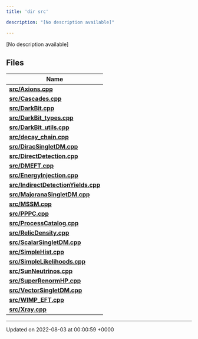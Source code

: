 ```yaml
---
title: 'dir src'

description: "[No description available]"

---
```







[No description available]

## Files

| Name           |
| -------------- |
| **[src/Axions.cpp](/documentation/code/darkbit_development/files/axions_8cpp/#file-axions.cpp)**  |
| **[src/Cascades.cpp](/documentation/code/darkbit_development/files/cascades_8cpp/#file-cascades.cpp)**  |
| **[src/DarkBit.cpp](/documentation/code/darkbit_development/files/darkbit_8cpp/#file-darkbit.cpp)**  |
| **[src/DarkBit_types.cpp](/documentation/code/darkbit_development/files/darkbit__types_8cpp/#file-darkbit-types.cpp)**  |
| **[src/DarkBit_utils.cpp](/documentation/code/darkbit_development/files/darkbit__utils_8cpp/#file-darkbit-utils.cpp)**  |
| **[src/decay_chain.cpp](/documentation/code/darkbit_development/files/decay__chain_8cpp/#file-decay-chain.cpp)**  |
| **[src/DiracSingletDM.cpp](/documentation/code/darkbit_development/files/diracsingletdm_8cpp/#file-diracsingletdm.cpp)**  |
| **[src/DirectDetection.cpp](/documentation/code/darkbit_development/files/directdetection_8cpp/#file-directdetection.cpp)**  |
| **[src/DMEFT.cpp](/documentation/code/darkbit_development/files/dmeft_8cpp/#file-dmeft.cpp)**  |
| **[src/EnergyInjection.cpp](/documentation/code/darkbit_development/files/energyinjection_8cpp/#file-energyinjection.cpp)**  |
| **[src/IndirectDetectionYields.cpp](/documentation/code/darkbit_development/files/indirectdetectionyields_8cpp/#file-indirectdetectionyields.cpp)**  |
| **[src/MajoranaSingletDM.cpp](/documentation/code/darkbit_development/files/majoranasingletdm_8cpp/#file-majoranasingletdm.cpp)**  |
| **[src/MSSM.cpp](/documentation/code/darkbit_development/files/mssm_8cpp/#file-mssm.cpp)**  |
| **[src/PPPC.cpp](/documentation/code/darkbit_development/files/pppc_8cpp/#file-pppc.cpp)**  |
| **[src/ProcessCatalog.cpp](/documentation/code/darkbit_development/files/processcatalog_8cpp/#file-processcatalog.cpp)**  |
| **[src/RelicDensity.cpp](/documentation/code/darkbit_development/files/relicdensity_8cpp/#file-relicdensity.cpp)**  |
| **[src/ScalarSingletDM.cpp](/documentation/code/darkbit_development/files/scalarsingletdm_8cpp/#file-scalarsingletdm.cpp)**  |
| **[src/SimpleHist.cpp](/documentation/code/darkbit_development/files/simplehist_8cpp/#file-simplehist.cpp)**  |
| **[src/SimpleLikelihoods.cpp](/documentation/code/darkbit_development/files/simplelikelihoods_8cpp/#file-simplelikelihoods.cpp)**  |
| **[src/SunNeutrinos.cpp](/documentation/code/darkbit_development/files/sunneutrinos_8cpp/#file-sunneutrinos.cpp)**  |
| **[src/SuperRenormHP.cpp](/documentation/code/darkbit_development/files/superrenormhp_8cpp/#file-superrenormhp.cpp)**  |
| **[src/VectorSingletDM.cpp](/documentation/code/darkbit_development/files/vectorsingletdm_8cpp/#file-vectorsingletdm.cpp)**  |
| **[src/WIMP_EFT.cpp](/documentation/code/darkbit_development/files/wimp__eft_8cpp/#file-wimp-eft.cpp)**  |
| **[src/Xray.cpp](/documentation/code/darkbit_development/files/xray_8cpp/#file-xray.cpp)**  |






-------------------------------

Updated on 2022-08-03 at 00:00:59 +0000
